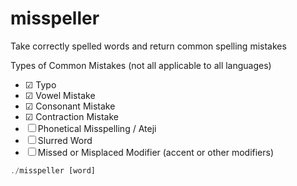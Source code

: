 # misspeller
Take correctly spelled words and return common spelling mistakes

Types of Common Mistakes (not all applicable to all languages)
- ☑ Typo
- ☑ Vowel Mistake
- ☑ Consonant Mistake
- ☑ Contraction Mistake
- ☐ Phonetical Misspelling / Ateji
- ☐ Slurred Word
- ☐ Missed or Misplaced Modifier (accent or other modifiers)

```rust
./misspeller [word]
```
